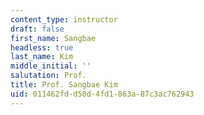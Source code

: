 ```yaml
---
content_type: instructor
draft: false
first_name: Sangbae
headless: true
last_name: Kim
middle_initial: ''
salutation: Prof.
title: Prof. Sangbae Kim
uid: 011462fd-d50d-4fd1-863a-87c3ac762943
---
```

